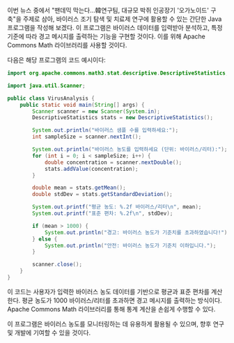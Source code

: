 이번 뉴스 중에서 "팬데믹 막는다…韓연구팀, 대규모 박쥐 인공장기 '오가노이드' 구축"을 주제로 삼아, 바이러스 조기 탐색 및 치료제 연구에 활용할 수 있는 간단한 Java 프로그램을 작성해 보겠다. 이 프로그램은 바이러스 데이터를 입력받아 분석하고, 특정 기준에 따라 경고 메시지를 출력하는 기능을 구현할 것이다. 이를 위해 Apache Commons Math 라이브러리를 사용할 것이다.

다음은 해당 프로그램의 코드 예시이다:

```java
import org.apache.commons.math3.stat.descriptive.DescriptiveStatistics;

import java.util.Scanner;

public class VirusAnalysis {
    public static void main(String[] args) {
        Scanner scanner = new Scanner(System.in);
        DescriptiveStatistics stats = new DescriptiveStatistics();

        System.out.println("바이러스 샘플 수를 입력하세요:");
        int sampleSize = scanner.nextInt();

        System.out.println("바이러스 농도를 입력하세요 (단위: 바이러스/리터):");
        for (int i = 0; i < sampleSize; i++) {
            double concentration = scanner.nextDouble();
            stats.addValue(concentration);
        }

        double mean = stats.getMean();
        double stdDev = stats.getStandardDeviation();

        System.out.printf("평균 농도: %.2f 바이러스/리터\n", mean);
        System.out.printf("표준 편차: %.2f\n", stdDev);

        if (mean > 1000) {
            System.out.println("경고: 바이러스 농도가 기준치를 초과하였습니다!");
        } else {
            System.out.println("안전: 바이러스 농도가 기준치 이하입니다.");
        }

        scanner.close();
    }
}
```

이 코드는 사용자가 입력한 바이러스 농도 데이터를 기반으로 평균과 표준 편차를 계산한다. 평균 농도가 1000 바이러스/리터를 초과하면 경고 메시지를 출력하는 방식이다. Apache Commons Math 라이브러리를 통해 통계 계산을 손쉽게 수행할 수 있다. 

이 프로그램은 바이러스 농도를 모니터링하는 데 유용하게 활용될 수 있으며, 향후 연구 및 개발에 기여할 수 있을 것이다.